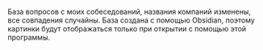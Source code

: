 База вопросов с моих собеседований, названия компаний изменены, все совпадения случайны.
База создана с помощью Obsidian, поэтому картинки будут отображаться только при открытии с помощью этой программы.
